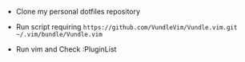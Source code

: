 
* Clone my personal dotfiles repository 

* Run script requiring `https://github.com/VundleVim/Vundle.vim.git ~/.vim/bundle/Vundle.vim`

* Run vim and Check :PluginList 
